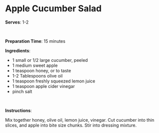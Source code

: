 Apple Cucumber Salad
====================

**Serves**: 1-2

 

**Preparation Time**: 15 minutes

**Ingredients**:

-   1 small or 1/2 large cucumber, peeled
-   1 medium sweet apple
-   1 teaspoon honey, or to taste
-   1-2 Tablespoons olive oil
-   1 teaspoon freshly squeezed lemon juice
-   1 teaspoon apple cider vinegar
-   pinch salt

 

**Instructions**:

Mix together honey, olive oil, lemon juice, vinegar. Cut cucumber into thin slices, and apple into bite size chunks. Stir into dressing mixture.

